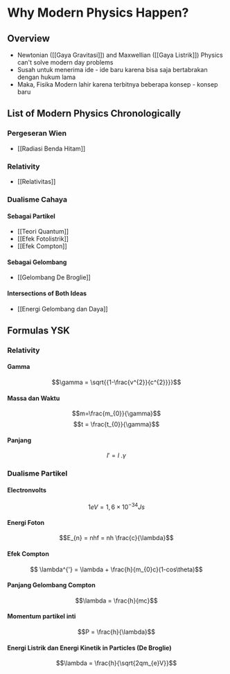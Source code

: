# Why Modern Physics Happen?
## Overview
* Newtonian ([[Gaya Gravitasi]]) and Maxwellian ([[Gaya Listrik]]) Physics can't solve modern day problems
* Susah untuk menerima ide - ide baru karena bisa saja bertabrakan dengan hukum lama
* Maka, Fisika Modern lahir karena terbitnya beberapa konsep - konsep baru

## List of Modern Physics Chronologically
### Pergeseran Wien
* [[Radiasi Benda Hitam]]

### Relativity
- [[Relativitas]]

### Dualisme Cahaya 
#### Sebagai Partikel
* [[Teori Quantum]]
* [[Efek Fotolistrik]]
* [[Efek Compton]]
#### Sebagai Gelombang
* [[Gelombang De Broglie]]
#### Intersections of Both Ideas
* [[Energi Gelombang dan Daya]]

## Formulas YSK
### Relativity
#### Gamma
$$\gamma = \sqrt{{1-\frac{v^{2}}{c^{2}}}}$$
#### Massa dan Waktu
$$m=\frac{m_{0}}{\gamma}$$
$$t = \frac{t_{0}}{\gamma}$$
#### Panjang 
$$l' = l \ . \gamma $$

### Dualisme Partikel
#### Electronvolts
$$1 eV=1,6 \times 10^{-34}Js$$
#### Energi Foton
$$E_{n} = nhf = nh \frac{c}{\lambda}$$
#### Efek Compton
$$ \lambda^{'} = \lambda + \frac{h}{m_{0}c}(1-cos\theta)$$
#### Panjang Gelombang Compton
$$\lambda = \frac{h}{mc}$$

#### Momentum partikel inti
$$P = \frac{h}{\lambda}$$

#### Energi Listrik dan Energi Kinetik in Particles (De Broglie)
$$\lambda = \frac{h}{\sqrt{2qm_{e}V}}$$